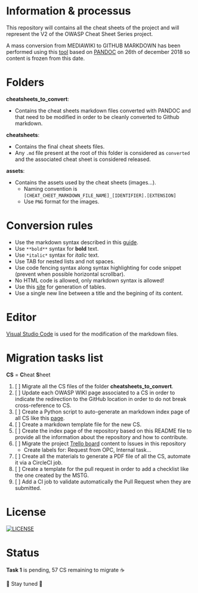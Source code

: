 # Information & processus

This repository will contains all the cheat sheets of the project and will represent the V2 of the OWASP Cheat Sheet Series project.

A mass conversion from MEDIAWIKI to GITHUB MARKDOWN has been performed using this [tool](https://github.com/philipashlock/mediawiki-to-markdown) based on [PANDOC](https://pandoc.org/MANUAL.html) on 26th of december 2018 so content is frozen from this date.

# Folders

**cheatsheets_to_convert**: 
* Contains the cheat sheets markdown files converted with PANDOC and that need to be modified in order to be cleanly converted to Github markdown.

**cheatsheets**: 
* Contains the final cheat sheets files. 
* Any `.md` file present at the root of this folder is considered as `converted` and the associated cheat sheet is considered released.

**assets**: 
* Contains the assets used by the cheat sheets (images...).
    * Naming convention is `[CHEAT_CHEET_MARKDOWN_FILE_NAME]_[IDENTIFIER].[EXTENSION]`
    * Use `PNG` format for the images.

# Conversion rules

* Use the markdown syntax described in this [guide](https://guides.github.com/features/mastering-markdown/).
* Use `**bold**` syntax for **bold** text.
* Use `*italic*` syntax for *italic* text.
* Use TAB for nested lists and not spaces.
* Use code fencing syntax along syntax highlighting for code snippet (prevent when possible horizontal scrollbar).
* No HTML code is allowed, only markdown syntax is allowed!
* Use this [site](https://www.tablesgenerator.com/markdown_tables) for generation of tables.
* Use a single new line between a title and the begining of its content.

# Editor

[Visual Studio Code](https://code.visualstudio.com/) is used for the modification of the markdown files.

# Migration tasks list

**CS** = **C**heat **S**heet

1. [ ] Migrate all the CS files of the folder **cheatsheets_to_convert**.
2. [ ] Update each OWASP WIKI page associated to a CS in order to indicate the redirection to the GitHub location in order to do not break cross-reference to CS.
3. [ ] Create a Python script to auto-generate an markdown index page of all CS like this [page](https://www.owasp.org/index.php/Category:Cheatsheets).
4. [ ] Create a markdown template file for the new CS.
5. [ ] Create the index page of the repository based on this README file to provide all the information about the repository and how to contribute.
6. [ ] Migrate the project [Trello board](https://trello.com/b/w020m3jQ) content to Issues in this repository
    * Create labels for: Request from OPC, Internal task...
7. [ ] Create all the materials to generate a PDF file of all the CS, automate it via a CircleCI job.
8. [ ] Create a template for the pull request in order to add a checklist like the one created by the MSTG.
9. [ ] Add a CI job to validate automatically the Pull Request when they are submitted.

# License

[![LICENSE](https://i.creativecommons.org/l/by-sa/3.0/88x31.png)](http://creativecommons.org/licenses/by-sa/3.0/)

# Status

**Task 1** is pending, 57 CS remaining to migrate :coffee: 

:satellite: Stay tuned :satellite: